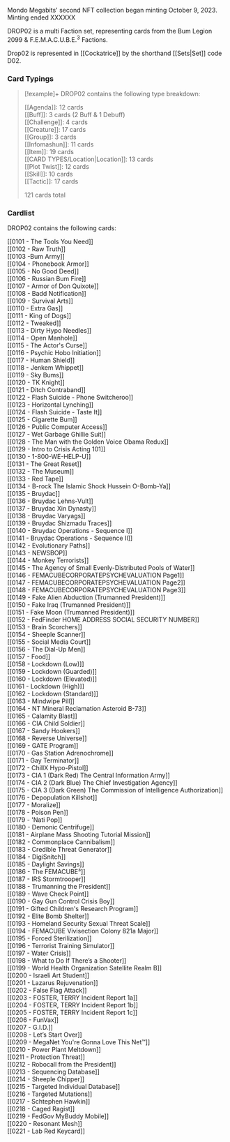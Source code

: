 Mondo Megabits' second NFT collection began minting October 9, 2023.
Minting ended XXXXXX

DROP02 is a multi Faction set, representing cards from the Bum Legion 2099 &  F.E.M.A.C.U.B.E.<sup>3</sup> Factions.

Drop02 is represented in [[Cockatrice]] by the shorthand [[Sets|Set]] code D02.


### Card Typings

> [!example]+ DROP02 contains the following type breakdown:  
>
> [[Agenda]]: 12 cards  
> [[Buff]]: 3 cards (2 Buff & 1 Debuff)  
> [[Challenge]]: 4 cards  
> [[Creature]]: 17 cards  
> [[Group]]: 3 cards  
> [[Infomashun]]: 11 cards  
> [[Item]]: 19 cards  
> [[CARD TYPES/Location|Location]]: 13 cards  
> [[Plot Twist]]: 12 cards  
> [[Skill]]: 10 cards  
> [[Tactic]]: 17 cards  
  >
> 121 cards total  

### Cardlist

DROP02 contains the following cards:

[[0101 - The Tools You Need]]   
[[0102 - Raw Truth]]  
[[0103 -Bum Army]]  
[[0104 - Phonebook Armor]]  
[[0105 - No Good Deed]]  
[[0106 - Russian Bum Fire]]  
[[0107 - Armor of Don Quixote]]  
[[0108 - Badd Notification]]  
[[0109 - Survival Arts]]  
[[0110 - Extra Gas]]  
[[0111 - King of Dogs]]  
[[0112 - Tweaked]]  
[[0113 - Dirty Hypo Needles]]  
[[0114 - Open Manhole]]  
[[0115 - The Actor's Curse]]  
[[0116 - Psychic Hobo Initiation]]  
[[0117 - Human Shield]]  
[[0118 - Jenkem Whippet]]  
[[0119 - Sky Bums]]  
[[0120 - TK Knight]]  
[[0121 - Ditch Contraband]]  
[[0122 - Flash Suicide - Phone Switcheroo]]  
[[0123 - Horizontal Lynching]]  
[[0124 - Flash Suicide - Taste It]]  
[[0125 - Cigarette Bum]]  
[[0126 - Public Computer Access]]  
[[0127 - Wet Garbage Ghillie Suit]]  
[[0128 - The Man with the Golden Voice Obama Redux]]  
[[0129 - Intro to Crisis Acting 101]]  
[[0130 - 1-800-WE-HELP-U]]  
[[0131 - The Great Reset]]  
[[0132 - The Museum]]  
[[0133 - Red Tape]]  
[[0134 - B-rock The Islamic Shock Hussein O-Bomb-Ya]]  
[[0135 - Bruydac]]  
[[0136 - Bruydac Lehns-Vult]]  
[[0137 - Bruydac Xin Dynasty]]  
[[0138 - Bruydac Varyags]]  
[[0139 - Bruydac Shizmadu Traces]]  
[[0140 - Bruydac Operations - Sequence I]]  
[[0141 - Bruydac Operations - Sequence II]]  
[[0142 - Evolutionary Paths]]  
[[0143 - NEWSBOP]]  
[[0144 - Monkey Terrorists]]  
[[0145 - The Agency of Small Evenly-Distributed Pools of Water]]  
[[0146 - FEMACUBECORPORATEPSYCHEVALUATION Page1]]  
[[0147 - FEMACUBECORPORATEPSYCHEVALUATION Page2]]  
[[0148 - FEMACUBECORPORATEPSYCHEVALUATION Page3]]  
[[0149 - Fake Alien Abduction (Trumanned President)]]  
[[0150 - Fake Iraq (Trumanned President)]]  
[[0151 - Fake Moon (Trumanned President)]]  
[[0152 - FedFinder HOME ADDRESS SOCIAL SECURITY NUMBER]]  
[[0153 - Brain Scorchers]]  
[[0154 - Sheeple Scanner]]  
[[0155 - Social Media Court]]  
[[0156 - The Dial-Up Men]]  
[[0157 - Food]]  
[[0158 - Lockdown (Low)]]  
[[0159 - Lockdown (Guarded)]]  
[[0160 - Lockdown (Elevated)]]  
[[0161 - Lockdown (High)]]  
[[0162 - Lockdown (Standard)]]  
[[0163 - Mindwipe Pill]]  
[[0164 - NT Mineral Reclamation Asteroid B-73]]  
[[0165 - Calamity Blast]]  
[[0166 - CIA Child Soldier]]  
[[0167 - Sandy Hookers]]  
[[0168 - Reverse Universe]]  
[[0169 - GATE Program]]  
[[0170 - Gas Station Adrenochrome]]  
[[0171 - Gay Terminator]]  
[[0172 - ChillX Hypo-Pistol]]  
[[0173 - CIA 1 (Dark Red) The Central Information Army]]  
[[0174 - CIA 2 (Dark Blue) The Chief Investigation Agency]]  
[[0175 - CIA 3 (Dark Green) The Commission of Intelligence Authorization]]  
[[0176 - Depopulation Killshot]]  
[[0177 - Moralize]]  
[[0178 - Poison Pen]]  
[[0179 - 'Nati Pop]]  
[[0180 - Demonic Centrifuge]]  
[[0181 - Airplane Mass Shooting Tutorial Mission]]  
[[0182 - Commonplace Cannibalism]]  
[[0183 - Credible Threat Generator]]  
[[0184 - DigiSnitch]]  
[[0185 - Daylight Savings]]  
[[0186 - The FEMACUBE³]]  
[[0187 - IRS Stormtrooper]]  
[[0188 - Trumanning the President]]  
[[0189 - Wave Check Point]]  
[[0190 - Gay Gun Control Crisis Boy]]  
[[0191 - Gifted Children's Research Program]]  
[[0192 - Elite Bomb Shelter]]  
[[0193 - Homeland Security Sexual Threat Scale]]  
[[0194 - FEMACUBE Vivisection Colony 821a Major]]  
[[0195 - Forced Sterilization]]  
[[0196 - Terrorist Training Simulator]]  
[[0197 - Water Crisis]]  
[[0198 - What to Do If There’s a Shooter]]  
[[0199 - World Health Organization Satellite Realm B]]  
[[0200 - Israeli Art Student]]  
[[0201 - Lazarus Rejuvenation]]  
[[0202 - False Flag Attack]]   
[[0203 - FOSTER, TERRY Incident Report 1a]]  
[[0204 - FOSTER, TERRY Incident Report 1b]]  
[[0205 - FOSTER, TERRY Incident Report 1c]]  
[[0206 - FunVax]]  
[[0207 - G.I.D.]]  
[[0208 - Let’s Start Over]]  
[[0209 - MegaNet You're Gonna Love This Net™]]  
[[0210 - Power Plant Meltdown]]  
[[0211 - Protection Threat]]  
[[0212 - Robocall from the President]]  
[[0213 - Sequencing Database]]  
[[0214 - Sheeple Chipper]]  
[[0215 - Targeted Individual Database]]  
[[0216 - Targeted Mutations]]  
[[0217 - Schtephen Hawkin]]  
[[0218 - Caged Ragist]]  
[[0219 - FedGov MyBuddy Mobile]]  
[[0220 - Resonant Mesh]]  
[[0221 - Lab Red Keycard]]  


